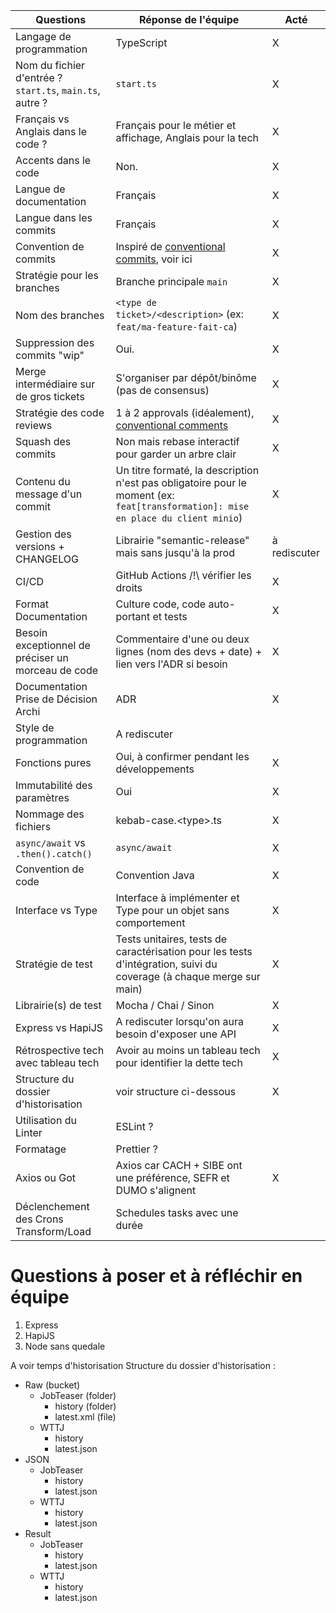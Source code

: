 | Questions                                                | Réponse de l'équipe                                                                                                               | Acté         | 
|----------------------------------------------------------|-----------------------------------------------------------------------------------------------------------------------------------|--------------|
| Langage de programmation                                 | TypeScript                                                                                                                        | X            |
| Nom du fichier d'entrée ? `start.ts`, `main.ts`, autre ? | `start.ts`                                                                                                                        | X            |
| Français vs Anglais dans le code ?                       | Français pour le métier et affichage, Anglais pour la tech                                                                        | X            | 
| Accents dans le code                                     | Non.                                                                                                                              | X            |
| Langue de documentation                                  | Français                                                                                                                          | X            |
| Langue dans les commits                                  | Français                                                                                                                          | X            |
| Convention de commits                                    | Inspiré de [conventional commits](https://www.conventionalcommits.org/en/v1.0.0/), voir ici                                       | X            |
| Stratégie pour les branches                              | Branche principale `main`                                                                                                         | X            |
| Nom des branches                                         | `<type de ticket>/<description>` (ex: `feat/ma-feature-fait-ca`)                                                                  | X            |
| Suppression des commits "wip"                            | Oui.                                                                                                                              | X            |
| Merge intermédiaire sur de gros tickets                  | S'organiser par dépôt/binôme (pas de consensus)                                                                                   | X            |
| Stratégie des code reviews                               | 1 à 2 approvals (idéalement), [conventional comments](https://conventionalcomments.org/)                                          | X            |
| Squash des commits                                       | Non mais rebase interactif pour garder un arbre clair                                                                             | X            |
| Contenu du message d'un commit                           | Un titre formaté, la description n'est pas obligatoire pour le moment (ex: `feat[transformation]: mise en place du client minio`) | X            |
| Gestion des versions + CHANGELOG                         | Librairie "semantic-release" mais sans jusqu'à la prod                                                                            | à rediscuter |
| CI/CD                                                    | GitHub Actions /!\ vérifier les droits                                                                                            | X            |
| Format Documentation                                     | Culture code, code auto-portant et tests                                                                                          | X            |
| Besoin exceptionnel de préciser un morceau de code       | Commentaire d'une ou deux lignes (nom des devs + date) + lien vers l'ADR si besoin                                                | X            |
| Documentation Prise de Décision Archi                    | ADR                                                                                                                               | X            |
| Style de programmation                                   | A rediscuter                                                                                                                      |              |
| Fonctions pures                                          | Oui, à confirmer pendant les développements                                                                                       | X            |
| Immutabilité des paramètres                              | Oui                                                                                                                               | X            |
| Nommage des fichiers                                     | kebab-case.\<type\>.ts                                                                                                            | X            |
| `async/await` vs `.then().catch()`                       | `async/await`                                                                                                                     | X            |
| Convention de code                                       | Convention Java                                                                                                                   | X            |
| Interface vs Type                                        | Interface à implémenter et Type pour un objet sans comportement                                                                   | X            |
| Stratégie de test                                        | Tests unitaires, tests de caractérisation pour les tests d'intégration, suivi du coverage (à chaque merge sur main)               | X            |
| Librairie(s) de test                                     | Mocha / Chai / Sinon                                                                                                              | X            |
| Express vs HapiJS                                        | A rediscuter lorsqu'on aura besoin d'exposer une API                                                                              | X            |
| Rétrospective tech avec tableau tech                     | Avoir au moins un tableau tech pour identifier la dette tech                                                                      | X            |
| Structure du dossier d'historisation                     | voir structure ci-dessous                                                                                                         | X            |
| Utilisation du Linter                                    | ESLint ?                                                                                                                          |              |
| Formatage                                                | Prettier ?                                                                                                                        |              |
| Axios ou Got                                             | Axios car CACH + SIBE ont une préférence, SEFR et DUMO s'alignent                                                                 | X            |
| Déclenchement des Crons Transform/Load                   | Schedules tasks avec une durée                                                                                                    |              |

# Questions à poser et à réfléchir en équipe

1. Express
2. HapiJS
3. Node sans quedale

A voir temps d'historisation
Structure du dossier d'historisation :
- Raw (bucket)
  - JobTeaser (folder)
    - history (folder)
    - latest.xml (file)
  - WTTJ
    - history
    - latest.json
- JSON
  - JobTeaser
    - history
    - latest.json
  - WTTJ
    - history
    - latest.json
- Result
  - JobTeaser
    - history
    - latest.json
  - WTTJ
    - history
    - latest.json
